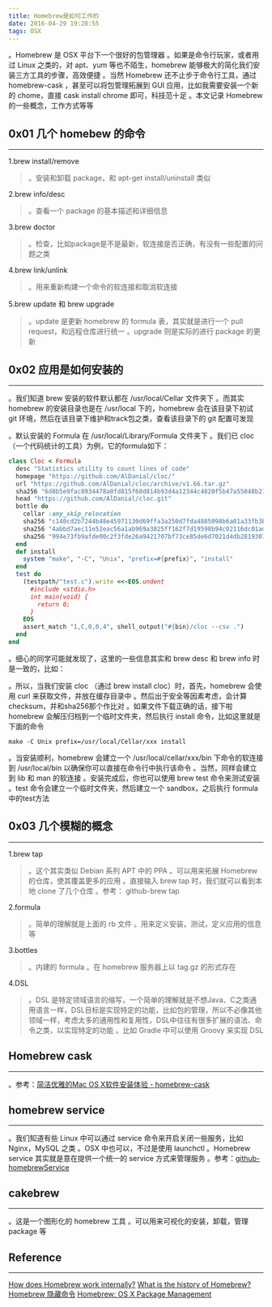 ```yaml
---
title: Homebrew是如何工作的
date: 2016-04-29 19:28:55
tags: OSX
---
```


。Homebrew 是 OSX 平台下一个很好的包管理器
。如果是命令行玩家，或者用过 Linux 之类的，对 apt、yum 等也不陌生，homebrew 能够极大的简化我们安装三方工具的步骤，高效便捷
。当然 Homebrew 还不止步于命令行工具，通过homebrew-cask ，甚至可以将包管理拓展到 GUI 应用，比如我需要安装一个新的 chome，直接 cask install chrome 即可，科技范十足
。本文记录 Homebrew 的一些概念，工作方式等等
<!--more-->
## 0x01 几个 homebew 的命令
***
1.brew install/remove
> 。安装和卸载 package，和 apt-get install/uninstall 类似

2.brew info/desc
> 。查看一个 package 的基本描述和详细信息

3.brew doctor
> 。检查，比如package是不是最新，软连接是否正确，有没有一些配置的问题之类

4.brew link/unlink
> 。用来重新构建一个命令的软连接和取消软连接

5.brew update 和 brew upgrade
> 。update 是更新 homebrew 的 formula 表，其实就是进行一个 pull request，和远程仓库进行统一
> 。upgrade 则是实际的进行 package 的更新

## 0x02 应用是如何安装的
***
。我们知道 brew 安装的软件默认都在 /usr/local/Cellar 文件夹下
。而其实 homebrew 的安装目录也是在 /usr/local 下的，homebrew 会在该目录下初试 git 环境，然后在该目录下维护和track包之类，查看该目录下的 git 配置可发现

。默认安装的 Formula 在 /usr/local/Library/Formula 文件夹下
。我们已 cloc（一个代码统计的工具）为例，它的formula如下：
```ruby
class Cloc < Formula
  desc "Statistics utility to count lines of code"
  homepage "https://github.com/AlDanial/cloc/"
  url "https://github.com/AlDanial/cloc/archive/v1.66.tar.gz"
  sha256 "6d8b5e9fac8934478a0fd815f60d814b93d4a12344c4820f5b47a55048b21d53"
  head "https://github.com/AlDanial/cloc.git"
  bottle do
    cellar :any_skip_relocation
    sha256 "c140cd2b7244b48e45971130d69ffa3a250d7fda4885098b6a01a33fb3bc4ef1" => :el_capitan
    sha256 "4abbd7aec11e52eac56a1ab969a3825ff162f7d19598b94c02116dc01ad18e43" => :yosemite
    sha256 "994e73fb9afde00c2f3fde26a9421707bf73ce85de6d7021d4db2819307fbd48" => :mavericks
  end
  def install
    system "make", "-C", "Unix", "prefix=#{prefix}", "install"
  end
  test do
    (testpath/"test.c").write <<-EOS.undent
      #include <stdio.h>
      int main(void) {
        return 0;
      }
    EOS
    assert_match "1,C,0,0,4", shell_output("#{bin}/cloc --csv .")
  end
end
```
。细心的同学可能就发现了，这里的一些信息其实和 brew desc 和 brew info 时是一致的，比如：

。所以，当我们安装 cloc （通过 brew install cloc）时，首先，homebrew 会使用 curl 来获取文件，并放在缓存目录中
。然后出于安全等因素考虑，会计算 checksum，并和sha256那个作比对
。如果文件下载正确的话，接下啦 homebrew 会解压归档到一个临时文件夹，然后执行 install 命令，比如这里就是下面的命令
```
make -C Unix prefix=/usr/local/Cellar/xxx install
```
。当安装顺利，homebrew 会建立一个 /usr/local/cellar/xxx/bin 下命令的软连接到 /usr/local/bin 以确保你可以直接在命令行中执行该命令
。当然，同样会建立到 lib 和 man 的软连接
。安装完成后，你也可以使用 brew test 命令来测试安装
。test 命令会建立一个临时文件夹，然后建立一个 sandbox，之后执行 formula 中的test方法

## 0x03 几个模糊的概念
***
1.brew tap
> 。这个其实类似 Debian 系列 APT 中的 PPA
> 。可以用来拓展 Homebrew 的仓库，使其覆盖更多的应用
> 。直接输入 brew tap 时，我们就可以看到本地 clone 了几个仓库
> 。参考： github-brew tap

2.formula
> 。简单的理解就是上面的 rb 文件
> 。用来定义安装，测试，定义应用的信息等

3.bottles
> 。内建的 formula
> 。在 homebrew 服务器上以 tag.gz 的形式存在

4.DSL
> 。DSL 是特定领域语言的缩写，一个简单的理解就是不想Java、C之类通用语言一样，DSL目标是实现特定的功能，比如包的管理，所以不必像其他领域一样，考虑太多的通用性和复用性，DSL中往往有很多扩展的语法、命令之类，以实现特定的功能
> 。比如 Gradle 中可以使用 Groovy 来实现 DSL

## Homebrew cask
***
。参考：[简洁优雅的Mac OS X软件安装体验 - homebrew-cask](http://ksmx.me/homebrew-cask-cli-workflow-to-install-mac-applications/)

## homebrew service
***
。我们知道有些 Linux 中可以通过 service 命令来开启关闭一些服务，比如 Nginx，MySQL 之类
。OSX 中也可以，不过是使用 launchctl
。Homebrew service 其实就是意在提供一个统一的 service 方式来管理服务
。参考：[github-homebrewService](https://github.com/Homebrew/homebrew-services)

## cakebrew
***
。这是一个图形化的 homebrew 工具
。可以用来可视化的安装，卸载，管理 package 等


## Reference
***
[How does Homebrew work internally?](https://www.quora.com/How-does-Homebrew-work-internally)
[What is the history of Homebrew?](https://www.quora.com/What-is-the-history-of-Homebrew)
[Homebrew 隐藏命令](https://icyleaf.com/2014/01/homebrew-hidden-commands/)
[Homebrew: OS X Package Management](http://dghubble.com/blog/posts/homebrew-os-x-package-management/)
